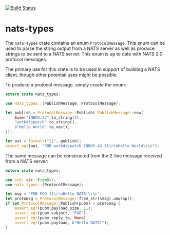 [![Build Status](https://travis-ci.org/encabulators/nats-types.svg?branch=master)](https://travis-ci.org/encabulators/nats-types)


# nats-types

 The `nats-types` crate contains an enum `ProtocolMessage`. This enum can be used to
 parse the string output from a NATS server as well as produce strings to be sent to
 a NATS server. This enum is up to date with NATS 2.0 protocol messages.

 The primary use for this crate is to be used in support of building a NATS client, though
 other potential uses might be possible.

 To produce a protocol message, simply create the enum:
 ```rust
 extern crate nats_types;

 use nats_types::{PublishMessage, ProtocolMessage};

 let publish = ProtocolMessage::Publish( PublishMessage::new(
     Some("INBOX.42".to_string()),
     "workdispatch".to_string(),     
     b"Hello World".to_vec(),
 });

 let out = format!("{}", publish);
 assert_eq!(out, "PUB workdispatch INBOX.42 11\r\nHello World\r\n");
 ```

 The same message can be constructed from the 2-line message received from a NATS server:
 ```rust
 extern crate nats_types;

 use std::str::FromStr;
 use nats_types::{ProtocolMessage};

 let msg = "PUB FOO 11\r\nHello NATS!\r\n";
 let protomsg = ProtocolMessage::from_str(&msg).unwrap();
 if let ProtocolMessage::Publish(pubm) = protomsg {
     assert_eq!(pubm.payload_size, 11);
     assert_eq!(pubm.subject, "FOO");
     assert_eq!(pubm.reply_to, None);
     assert_eq!(pubm.payload, b"Hello NATS!");
 }
 ```